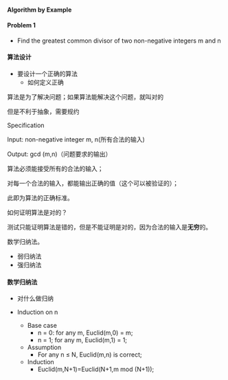 #### Algorithm by Example

#### Problem 1

- Find the greatest common divisor of two non-negative integers m and n



#### 算法设计

- 要设计一个正确的算法
  - 如何定义正确



算法是为了解决问题；如果算法能解决这个问题，就叫对的

但是不利于抽象，需要规约

Specification

Input: non-negative integer m, n(所有合法的输入)

Output: gcd (m,n)（问题要求的输出）

算法必须能接受所有的合法的输入；

对每一个合法的输入，都能输出正确的值（这个可以被验证的）；

此即为算法的正确标准。



如何证明算法是对的？

测试只能证明算法是错的，但是不能证明是对的，因为合法的输入是**无穷**的。

数学归纳法。

- 弱归纳法
- 强归纳法



#### 数学归纳法

- 对什么做归纳

- Induction on n
  - Base case
    - n = 0: for any m, Euclid(m,0) = m;
    - n = 1; for any m, Euclid(m,1) = 1;
  - Assumption
    - For any n ≤ N, Euclid(m,n) is correct;
  - Induction
    - Euclid(m,N+1)=Euclid(N+1,m mod (N+1));







